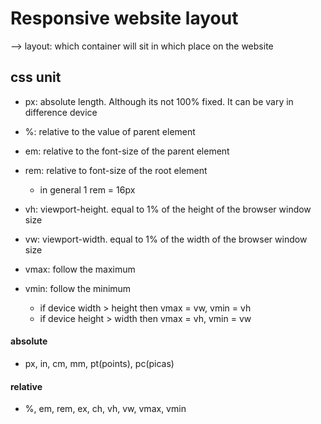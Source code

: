 # Responsive website layout
--> layout: which container will sit in which place on the website

## css unit
- px: absolute length. Although its not 100% fixed. It can be vary in difference device
- %: relative to the value of parent element
- em: relative to the font-size of the parent element
- rem: relative to font-size of the root element
    - in general 1 rem = 16px

- vh: viewport-height. equal to 1% of the height of the browser window size
- vw: viewport-width. equal to 1% of the width of the browser window size
- vmax: follow the maximum
- vmin: follow the minimum
    - if device width > height then vmax = vw, vmin = vh
    - if device height > width then vmax = vh, vmin = vw

#### absolute
- px, in, cm, mm, pt(points), pc(picas)

#### relative
- %, em, rem, ex, ch, vh, vw, vmax, vmin